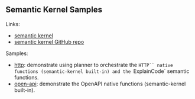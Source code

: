 ## Semantic Kernel Samples

Links:

- [semantic kernel](https://learn.microsoft.com/en-us/semantic-kernel/overview/)
- [semantic kernel GitHub repo](https://github.com/microsoft/semantic-kernel)

Samples:

- [http](./http/): demonstrate using planner to orchestrate the `HTTP`` native functions (semantic-kernel built-in) and the `ExplainCode` semantic functions.
- [open-api](./open-api/): demonstrate the OpenAPI native functions (semantic-kernel built-in).
